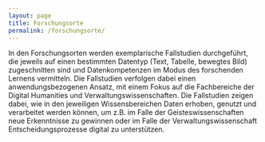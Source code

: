 ```yaml
---
layout: page
title: Forschungsorte
permalink: /forschungsorte/
---
```


In den Forschungsorten werden exemplarische Fallstudien durchgeführt, die jeweils auf einen bestimmten Datentyp (Text, Tabelle, bewegtes Bild) zugeschnitten sind und Datenkompetenzen im Modus des forschenden Lernens vermitteln. Die Fallstudien verfolgen dabei einen anwendungsbezogenen Ansatz, mit einem Fokus auf die Fachbereiche der Digital Humanities und Verwaltungswissenschaften. Die Fallstudien zeigen dabei, wie in den jeweiligen Wissensbereichen Daten erhoben, genutzt und verarbeitet werden können, um z.B. im Falle der Geisteswissenschaften neue Erkenntnisse zu gewinnen oder im Falle der Verwaltungswissenschaft Entscheidungsprozesse digital zu unterstützen.
